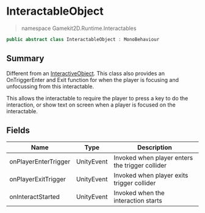 # InteractableObject
> namespace Gamekit2D.Runtime.Interactables
```csharp
public abstract class InteractableObject : MonoBehaviour
```

## Summary
Different from an [InteractiveObject](./InteractableObject.md). This class also provides an
OnTriggerEnter and Exit function for when the player is focusing and unfocussing from this interactable.

This allows the interactable to require the player to press a key to do the interaction, or show text on screen
when a player is focused on the interactable.

## Fields
| Name                 | Type | Description                                     |
|----------------------|------|-------------------------------------------------|
| onPlayerEnterTrigger | UnityEvent | Invoked when player enters the trigger collider |
| onPlayerExitTrigger  | UnityEvent | Invoked when player exits trigger collider      |
| onInteractStarted    | UnityEvent | Invoked when the interaction starts             |